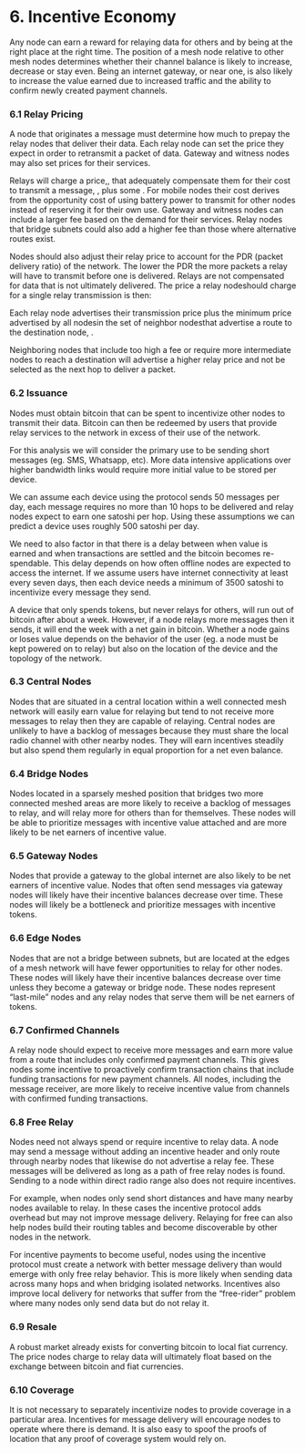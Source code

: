# 6. Incentive Economy

Any node can earn a reward for relaying data for others and by being at the right place at the right time. The position of a mesh node relative to other mesh nodes determines whether their channel balance is likely to increase, decrease or stay even. Being an internet gateway, or near one, is also likely to increase the value earned due to increased traffic and the ability to confirm newly created payment channels.

### 6.1 Relay Pricing

A node that originates a message must determine how much to prepay the relay nodes that deliver their data. Each relay node can set the price they expect in order to retransmit a packet of data. Gateway and witness nodes may also set prices for their services.

Relays will charge a price,, that adequately compensate them for their cost to transmit a message, , plus some . For mobile nodes their cost derives from the opportunity cost of using battery power to transmit for other nodes instead of reserving it for their own use. Gateway and witness nodes can include a larger fee based on the demand for their services. Relay nodes that bridge subnets could also add a higher fee than those where alternative routes exist.

Nodes should also adjust their relay price to account for the PDR \(packet delivery ratio\) of the network. The lower the PDR the more packets a relay will have to transmit before one is delivered. Relays are not compensated for data that is not ultimately delivered. The price a relay nodeshould charge for a single relay transmission is then:

Each relay node advertises their transmission price plus the minimum price advertised by all nodesin the set of neighbor nodesthat advertise a route to the destination node, .

Neighboring nodes that include too high a fee or require more intermediate nodes to reach a destination will advertise a higher relay price and not be selected as the next hop to deliver a packet.

### 6.2 Issuance

Nodes must obtain bitcoin that can be spent to incentivize other nodes to transmit their data. Bitcoin can then be redeemed by users that provide relay services to the network in excess of their use of the network.

For this analysis we will consider the primary use to be sending short messages \(eg. SMS, Whatsapp, etc\). More data intensive applications over higher bandwidth links would require more initial value to be stored per device.

We can assume each device using the protocol sends 50 messages per day, each message requires no more than 10 hops to be delivered and relay nodes expect to earn one satoshi per hop. Using these assumptions we can predict a device uses roughly 500 satoshi per day.

We need to also factor in that there is a delay between when value is earned and when transactions are settled and the bitcoin becomes re-spendable. This delay depends on how often offline nodes are expected to access the internet. If we assume users have internet connectivity at least every seven days, then each device needs a minimum of 3500 satoshi to incentivize every message they send.

A device that only spends tokens, but never relays for others, will run out of bitcoin after about a week. However, if a node relays more messages then it sends, it will end the week with a net gain in bitcoin. Whether a node gains or loses value depends on the behavior of the user \(eg. a node must be kept powered on to relay\) but also on the location of the device and the topology of the network.

### 6.3 Central Nodes

Nodes that are situated in a central location within a well connected mesh network will easily earn value for relaying but tend to not receive more messages to relay then they are capable of relaying. Central nodes are unlikely to have a backlog of messages because they must share the local radio channel with other nearby nodes. They will earn incentives steadily but also spend them regularly in equal proportion for a net even balance.

### 6.4 Bridge Nodes

Nodes located in a sparsely meshed position that bridges two more connected meshed areas are more likely to receive a backlog of messages to relay, and will relay more for others than for themselves. These nodes will be able to prioritize messages with incentive value attached and are more likely to be net earners of incentive value.

### 6.5 Gateway Nodes

Nodes that provide a gateway to the global internet are also likely to be net earners of incentive value. Nodes that often send messages via gateway nodes will likely have their incentive balances decrease over time. These nodes will likely be a bottleneck and prioritize messages with incentive tokens.

### 6.6 Edge Nodes

Nodes that are not a bridge between subnets, but are located at the edges of a mesh network will have fewer opportunities to relay for other nodes. These nodes will likely have their incentive balances decrease over time unless they become a gateway or bridge node. These nodes represent “last-mile” nodes and any relay nodes that serve them will be net earners of tokens.

### 6.7 Confirmed Channels

A relay node should expect to receive more messages and earn more value from a route that includes only confirmed payment channels. This gives nodes some incentive to proactively confirm transaction chains that include funding transactions for new payment channels. All nodes, including the message receiver, are more likely to receive incentive value from channels with confirmed funding transactions.

### 6.8 Free Relay

Nodes need not always spend or require incentive to relay data. A node may send a message without adding an incentive header and only route through nearby nodes that likewise do not advertise a relay fee. These messages will be delivered as long as a path of free relay nodes is found. Sending to a node within direct radio range also does not require incentives.

For example, when nodes only send short distances and have many nearby nodes available to relay. In these cases the incentive protocol adds overhead but may not improve message delivery. Relaying for free can also help nodes build their routing tables and become discoverable by other nodes in the network.

For incentive payments to become useful, nodes using the incentive protocol must create a network with better message delivery than would emerge with only free relay behavior. This is more likely when sending data across many hops and when bridging isolated networks. Incentives also improve local delivery for networks that suffer from the “free-rider” problem where many nodes only send data but do not relay it.

### 6.9 Resale

A robust market already exists for converting bitcoin to local fiat currency. The price nodes charge to relay data will ultimately float based on the exchange between bitcoin and fiat currencies.

### 6.10 Coverage

It is not necessary to separately incentivize nodes to provide coverage in a particular area. Incentives for message delivery will encourage nodes to operate where there is demand. It is also easy to spoof the proofs of location that any proof of coverage system would rely on.

